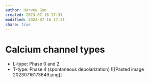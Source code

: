 ```yaml
---
author: Harvey Guo
created: 2023-07-16 17:31
modified: 2023-07-16 17:31
share: true
---
```

# Calcium channel types
- L-type: Phase 0 and 2
- T-type: Phase 4 (spontaneous depolarization)
![[Pasted image 20230716173649.png]]